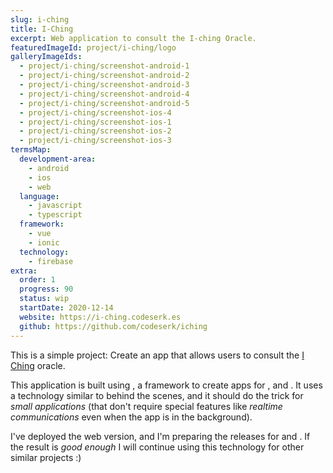 ```yaml
---
slug: i-ching
title: I-Ching
excerpt: Web application to consult the I-ching Oracle.
featuredImageId: project/i-ching/logo
galleryImageIds:
  - project/i-ching/screenshot-android-1
  - project/i-ching/screenshot-android-2
  - project/i-ching/screenshot-android-3
  - project/i-ching/screenshot-android-4
  - project/i-ching/screenshot-android-5
  - project/i-ching/screenshot-ios-4
  - project/i-ching/screenshot-ios-1
  - project/i-ching/screenshot-ios-2
  - project/i-ching/screenshot-ios-3
termsMap:
  development-area:
    - android
    - ios
    - web
  language:
    - javascript
    - typescript
  framework:
    - vue
    - ionic
  technology:
    - firebase
extra:
  order: 1
  progress: 90
  status: wip
  startDate: 2020-12-14
  website: https://i-ching.codeserk.es
  github: https://github.com/codeserk/iching
---
```


This is a simple project: Create an app that allows users to consult the [I Ching](https://en.wikipedia.org/wiki/I_Ching) oracle.

This application is built using [](ionic), a framework to create apps for [](Android), [](ios) and [](web). It uses a technology similar to [](phonegap) behind the scenes, and it should do the trick for _small applications_ (that don't require special features like _realtime communications_ even when the app is in the background).

I've deployed the web version, and I'm preparing the releases for [](android) and [](ios). If the result is _good enough_ I will continue using this technology for other similar projects :)